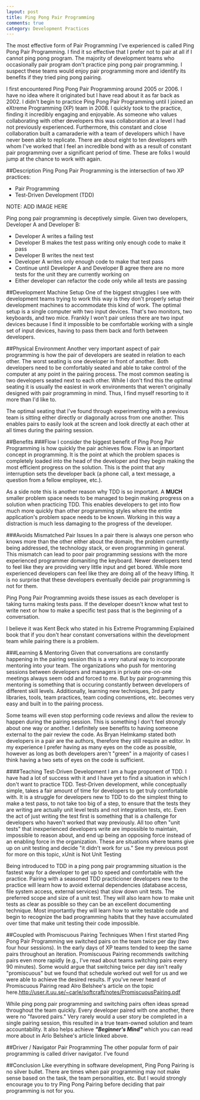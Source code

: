 ```yaml
---
layout: post
title: Ping Pong Pair Programming 
comments: true
category: Development Practices
---
```

The most effective form of Pair Programming I've experienced is called Ping Pong Pair Programming. I find it so effective that I prefer not to pair at all if I cannot ping pong program. The majority of development teams who occasionally pair program don't practice ping pong pair programming. I suspect these teams would enjoy pair programming more and identify its benefits if they tried ping pong pairing.
<!--more-->
I first encountered Ping Pong Pair Programming around 2005 or 2006. I have no idea where it originated but I have read about it as far back as 2002. I didn't begin to practice Ping Pong Pair Programming until I joined an eXtreme Programming (XP) team in 2008. I quickly took to the practice, finding it incredibly engaging and enjoyable. As someone who values collaborating with other developers this was collaboration at a level I had not previously experienced. Furthermore, this constant and close collaboration built a camaraderie with a team of developers which I have never been able to replicate. There are about eight to ten developers with whom I've worked that I feel an incredible bond with as a result of constant pair programming over a significant period of time. These are folks I would jump at the chance to work with again.

##Description 
Ping Pong Pair Programming is the intersection of two XP practices:

* Pair Programming
* Test-Driven Development (TDD)

NOTE: ADD IMAGE HERE

Ping pong pair programming is deceptively simple. Given two developers, Developer A and Developer B:

* Developer A writes a failing test
* Developer B makes the test pass writing only enough code to make it pass
* Developer B writes the next test
* Developer A writes only enough code to make that test pass
* Continue until Developer A and Developer B agree there are no more tests for the unit they are currently working on
* Either developer can refactor the code only while all tests are passing

##Development Machine Setup
One of the biggest struggles I see with development teams trying to work this way is they don't properly setup their development machines to accommodate this kind of work. The optimal setup is a single computer with two input devices. That's two monitors, two keyboards, and two mice. Frankly I won't pair unless there are two input devices because I find it impossible to be comfortable working with a single set of input devices, having to pass them back and forth between developers.

##Physical Environment
Another very important aspect of pair programming is how the pair of developers are seated in relation to each other. The worst seating is one developer in front of another. Both developers need to be comfortably seated and able to take control of the computer at any point in the pairing process. The most common seating is two developers seated next to each other. While I don't find this the optimal seating it is usually the easiest in work environments that weren't originally designed with pair programming in mind. Thus, I find myself resorting to it more than I'd like to.

The optimal seating that I've found through experimenting with a previous team is sitting either directly or diagonally across from one another. This enables pairs to easily look at the screen and look directly at each other at all times during the pairing session.

##Benefits 
###Flow
I consider the biggest benefit of Ping Pong Pair Programming is how quickly the pair achieves flow. Flow is an important concept in programming. It is the point at which the problem spaces is completely loaded into the head of the developer and they begin making the most efficient progress on the solution. This is the point that any interruption sets the developer back (a phone call, a text message, a question from a fellow employee, etc.).

As a side note this is another reason why TDD is so important. A **MUCH** smaller problem space needs to be managed to begin making progress on a solution when practicing TDD. This enables developers to get into flow much more quickly than other programming styles where the entire application's problem space needs to be known. Working in this way a distraction is much less damaging to the progress of the developer.

###Avoids Mismatched Pair Issues
In a pair there is always one person who knows more than the other either about the domain, the problem currently being addressed, the technology stack, or even programming in general. This mismatch can lead to poor pair programming sessions with the more experienced programmer domaniting the keyboard. Newer developers tend to feel like they are providing very little input and get bored. While more experienced developers can feel like they are doing all of the heavy lifting. It is no surprise that these developers eventually decide pair programming is not for them. 

Ping Pong Pair Programming avoids these issues as each developer is taking turns making tests pass. If the developer doesn't know what test to write next or how to make a specific test pass that is the beginning of a conversation. 

I believe it was Kent Beck who stated in his Extreme Programming Explained book that if you don't hear constant conversations within the development team while pairing there is a problem.

###Learning & Mentoring
Given that conversations are constantly happening in the pairing session this is a very natural way to incorporate mentoring into your team. The organizations who push for mentoring sessions between developers and managers in private one-on-one meetings always seem odd and forced to me. But by pair programming this mentoring is something that is occuring constantly between developers of different skill levels. Additionally, learning new techniques, 3rd party libraries, tools, team practices, team coding conventions, etc. becomes very easy and built in to the pairing process.

Some teams will even stop performing code reviews and allow the review to happen during the pairing session. This is something I don't feel strongly about one way or another. I definitely see benefits to having someone external to the pair review the code. As Bryan Helmkamp stated both developers in a pair are the authors, therefore they still require an editor. In my experience I prefer having as many eyes on the code as possible, however as long as both developers aren't "green" in a majority of cases I think having a two sets of eyes on the code is sufficient.

####Teaching Test-Driven Development
I am a huge proponent of TDD. I have had a lot of success with it and I have yet to find a situation in which I don't want to practice TDD. Test-Driven development, while conceptually simple, takes a fair amount of time for developers to get truly comfortable with. It is a struggle for developers new to TDD to do the simplest thing to make a test pass, to not take too big of a step, to ensure that the tests they are writing are actually unit level tests and not integration tests, etc. Even the act of just writing the test first is something that is a challenge for developers who haven't worked that way previously. All too often "unit tests" that inexperienced developers write are impossible to maintain, impossible to reason about, and end up being an opposing force instead of an enabling force in the organization. These are situations where teams give up on unit testing and decide "it didn't work for us." See my previous post for more on this topic, xUnit is Not Unit Testing <LINK HERE>

Being introduced to TDD in a ping pong pair programming situation is the fastest way for a developer to get up to speed and comfortable with the practice. Pairing with a seasoned TDD practicioner developers new to the practice will learn how to avoid external dependencies (database access, file system access, external services) that slow down unit tests.  The preferred scope and size of a unit test. They will also learn how to make unit tests as clear as possible so they can be an excellent documenting technique. Most importantly they will learn how to write testable code and begin to recognize the bad programming habits that they have accumulated over time that make unit testing their code impossible.

##Coupled with Promiscuous Pairing Techniques
When I first started Ping Pong Pair Programming we switched pairs on the team twice per day (two four hour sessions). In the early days of XP teams tended to keep the same pairs throughout an iteration. Promiscuous Pairing recommends switching pairs even more rapidly (e.g., I've read about teams switching pairs every 90 minutes). Some would argue that switching twice per day isn't really "promiscuous" but we found that schedule worked out well for us and we were able to achieve the desired results. If you've never heard of Promiscuous Pairing read Alro Belshee's article on the topic here.<LINK>http://user.it.uu.se/~carle/softcraft/notes/PromiscuousPairing.pdf

While ping pong pair programming and switching pairs often ideas spread throughout the team quickly. Every developer paired with one another, there were no "favored pairs." Very rarely would a user story be completed in a single pairing session, this resulted in a true team-owned solution and team accountability. It also helps achieve _**"Beginner's Mind"**_ which you can read more about in Arlo Belshee's article linked above.  

##Driver / Navigator Pair Programming
The other popular form of pair programming is called driver navigator. I've found 

##Conclusion
Like everything in software development, Ping Pong Pairing is no silver bullet. There are times when pair programming may not make sense based on the task, the team personalities, etc. But I would strongly encourage you to try Ping Pong Pairing before deciding that pair programming is not for you.
